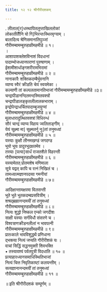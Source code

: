 ```yaml
---
title: १२ १२ श्रीगौरीदशकम्

---
```


 . लीलाल[र]धस्थापितलुप्ताखिललोकां  
लोकातीतैौनि यो गि]भिरन्तःस्थिरमृग्याम् ।  
बालादित्य श्रेणिसमानातिपुञ्जां  
गौरीमम्बामम्बुरुहाक्षीमहमीडे ॥ १।  
।  
आशापाशक्लेशविनाशं विदधानां  
पादाम्भोजध्यानपराणां पुरुषाणाम् ।  
ईशामीशार्धाङ्गशरीरामभिरामां  
गौरीमम्बामम्बुरुहाक्षीमहमीडे ॥ २ ॥  
नानाकारैः शक्तिकदम्बैर्भुवनानि  
व्याप्य स्वैरं क्रीडति चेयं स्वयमेका ।  
कल्याणी तां कल्पलतामानतिभाजां गौरीमम्बामम्बुरुहाक्षीमहमीडे ॥३॥  
चन्द्रापीडानन्दितमन्दस्मितवक्त्रों  
चन्द्रापीडालङ्कृतलीलालकभाराम् ।  
इन्द्रोपेन्द्राधर्चितपादाम्बुजयुग्मां  
गौरीमम्बामम्बुरुहाक्षीमहमीडे ॥ ४ ॥  
मूलाधारादुत्थितवक्त्रां विधिरन्धं  
सौरं चान्द्रं व्याप्य विहाय ज्वलिताङ्गीम् ।  
येयं सूक्ष्मा मा] सूक्ष्मतर्नु नुः]तां तनुमध्यां  
गौरीमम्बामम्बुरुहाक्षीमहमीडे ॥ ५ ॥  
यस्याः कुक्षौ लीनमखण्डं जगदण्ड  
भूयो भूयः प्रादुरभूदक्षतमेव ।  
तस्याः [पत्या]सार्धं राजतशैले विहरन्ती  
गौरीमम्बामम्बुरुहाक्षीमहमीडे ॥ ६ ॥  
यस्यामेतत् प्रोतमशेष मणिमाला  
सूत्रे यद्वत् कापि च रत्नं निखिलं च ।  
तामध्यात्मज्ञानपदव्या गमनीयां  
गौरीमम्बामम्बुरुहाक्षीमहमीडे ॥ ७॥  


आदिक्षान्तामक्षरमा विलसन्ती  
भूते भूते भूतकदम्बप्रसवित्रीम् ।  
शश्रद्ब्रह्मानन्दमयीं तां तनुमध्यां  
गौरीमम्बामम्बुरुहाक्षीमहमीडे ॥ ८॥  
नित्यः शुद्धो निष्कल एन्को जगदीशः  
साक्षी यस्याः सर्गविधौ संसरणे च ।  
विश्वत्राणक्रीडनलीलां न भावपत्नी  
गौरीमम्बामम्बुरुहाक्षीमहमीडे ॥ ९॥  
प्रातःकाले भावविशुद्धथै प्रणिधाना  
द्भक्त्या नित्यं जप्यति गौरीरीशकं यः ।  
वाचां सिद्धिं सद्धनमुक्ती शिवभक्ति  
• तस्यावश्यं पर्वतपुत्री विदधाति ॥ १० ॥  
प्रत्याहारध्यानसमाधिस्थितिभाजां  
नित्यं चित्त निवृतिकाष्टां कलयन्तीम् ।  
सत्यज्ञानानन्दमयीं तां तनुमध्यां  
गौरीमम्बामम्बुरुहाक्षीमहमीडे ॥ ११ ॥  

॥ इति श्रीगौरीदशकं सम्पूर्णम् ॥  